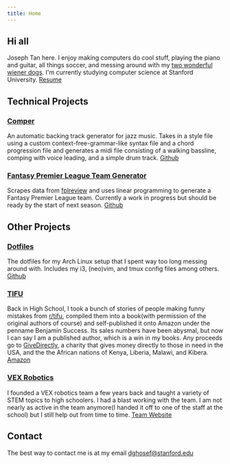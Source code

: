 ```yaml
---
title: Home
---
```

## Hi all
Joseph Tan here. I enjoy making computers do cool stuff, playing the piano and guitar, all things soccer, and messing around with my [two wonderful wiener dogs](dogs.jpg). I'm currently studying computer science at Stanford University. [Resume](resume.pdf)

## Technical Projects

### [Comper](https://github.com/dghosef/comper)
An automatic backing track generator for jazz music. Takes in a style file using a custom context-free-grammar-like syntax file and a chord progression file and generates a midi file consisting of a walking bassline, comping with voice leading, and a simple drum track. [Github](https://github.com/dghosef/comper)

### [Fantasy Premier League Team Generator](https://github.com/dghosef/FPL-team-generator)
Scrapes data from [fplreview](https://fplreview.com/) and uses linear programming to generate a Fantasy Premier League team. Currently a work in progress but should be ready by the start of next season. [Github](https://github.com/dghosef/FPL-team-generator)

## Other Projects

### [Dotfiles](https://github.com/dghosef/dotfiles)
The dotfiles for my Arch Linux setup that I spent way too long messing around with. Includes my i3, (neo)vim, and tmux config files among others. [Github](https://github.com/dghosef/dotfiles)

### [TIFU](https://www.amazon.com/TIFU-Mortifying-confessions-internet-community-ebook/dp/B081Z794ZD/ref=sr_1_1?dchild=1&keywords=tifu&qid=1608609736&s=books&sr=1-1)
Back in High School, I took a bunch of stories of people making funny mistakes from [r/tifu](https://reddit.com/r/tifu), compiled them into a book(with permission of the original authors of course) and self-published it onto Amazon under the penname Benjamin Success. Its sales numbers have been abysmal, but now I can say I am a published author, which is a win in my books. Any proceeds go to [GiveDirectly](https://www.givedirectly.org/), a charity that gives money directly to those in need in the USA, and the the African nations of Kenya, Liberia, Malawi, and Kibera. [Amazon](https://www.amazon.com/TIFU-Mortifying-confessions-internet-community-ebook/dp/B081Z794ZD/ref=sr_1_1?dchild=1&keywords=tifu&qid=1608609736&s=books&sr=1-1)

### [VEX Robotics](https://heritage-schools.org/academics/robotics/)
I founded a VEX robotics team a few years back and taught a variety of STEM topics to high schoolers. I had a blast working with the team. I am not nearly as active in the team anymore(I handed it off to one of the staff at the school) but I still help out from time to time. [Team Website](https://heritage-schools.org/academics/robotics/)

## Contact
The best way to contact me is at my email [dghosef@stanford.edu](mailto:dghosef@stanford.edu)
